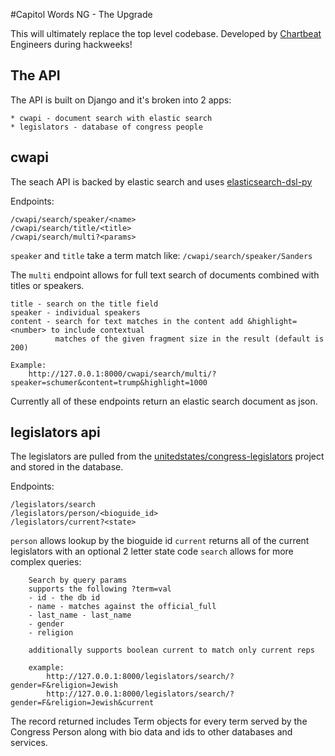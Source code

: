 #Capitol Words NG - The Upgrade

This will ultimately replace the top level codebase. Developed by [Chartbeat](https://www.chartbeat.com) Engineers during hackweeks!

## The API

The API is built on Django and it's broken into 2 apps: 

    * cwapi - document search with elastic search
    * legislators - database of congress people
 
## cwapi

The seach API is backed by elastic search and uses [elasticsearch-dsl-py](https://github.com/elastic/elasticsearch-dsl-py)

Endpoints:

    /cwapi/search/speaker/<name>
    /cwapi/search/title/<title>
    /cwapi/search/multi?<params>

`speaker` and `title` take a term match like: `/cwapi/search/speaker/Sanders`

The `multi` endpoint allows for full text search of documents combined with titles or speakers.

    title - search on the title field
    speaker - individual speakers
    content - search for text matches in the content add &highlight=<number> to include contextual
              matches of the given fragment size in the result (default is 200)
    
    Example: 
        http://127.0.0.1:8000/cwapi/search/multi/?speaker=schumer&content=trump&highlight=1000

Currently all of these endpoints return an elastic search document as json.

## legislators api

The legislators are pulled from the [unitedstates/congress-legislators](https://github.com/unitedstates/congress-legislators) project and stored in the database.

Endpoints:

    /legislators/search
    /legislators/person/<bioguide_id>
    /legislators/current?<state>
    
 `person` allows lookup by the bioguide id
 `current` returns all of the current legislators with an optional 2 letter state code
 `search` allows for more complex queries:
 
        Search by query params
        supports the following ?term=val
        - id - the db id
        - name - matches against the official_full
        - last_name - last_name
        - gender
        - religion
            
        additionally supports boolean current to match only current reps
    
        example:
            http://127.0.0.1:8000/legislators/search/?gender=F&religion=Jewish
            http://127.0.0.1:8000/legislators/search/?gender=F&religion=Jewish&current


The record returned includes Term objects for every term served by the Congress Person along with bio data and ids to other databases and services.

